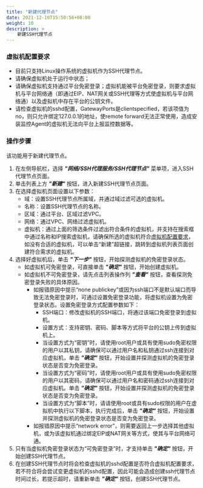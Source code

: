```yaml
---
title: "新建代理节点"
date: 2021-12-16T15:50:56+08:00
weight: 10
description: >
    新建SSH代理节点
---
```


### 虚拟机配置要求


- 目前只支持Linux操作系统的虚拟机作为SSH代理节点。
- 请确保虚拟机处于运行中状态；
- 请确保虚拟机支持通过平台免密登录；虚拟机能被平台免密登录，则要求虚拟机与平台网络通（即通过EIP、NAT网关或SSH代理等方式使虚拟机与平台网络通）以及虚拟机中存在平台的公钥文件。
- 请检查虚拟机的sshd配置，GatewayPorts是clientspecified，若该项值为no，则只允许绑定127.0.0.1的地址，使remote forward无法正常使用，造成安装监控Agent的虚拟机无法向平台上报监控数据等。

### 操作步骤

该功能用于新建代理节点。

1. 在左侧导航栏，选择 **_"网络/SSH代理服务/SSH代理节点"_** 菜单项，进入SSH代理节点页面。
2. 单击列表上方 **_"新建"_** 按钮，进入新建SSH代理节点页面。
2. 在选择虚拟机页面设置以下参数：
    - 域：设置SSH代理节点所属域，并通过域过滤可选的虚拟机。
    - 名称：设置SSH代理节点的名称。
    - 区域：通过平台、区域过滤VPC。
    - 网络：通过VPC、网络过滤虚拟机。
    - 虚拟机：通过上面的筛选条件过滤出符合条件的虚拟机，并支持在搜索框中通过名称和IP搜索虚拟机，请确保所选的虚拟机符合[虚拟机配置要求](#虚拟机配置要求)，如没有合适的虚拟机，可以单击“新建”超链接，跳转到虚拟机列表页面创建符合需求的虚拟机。
3. 选择好虚拟机后，单击 **_"下一步"_** 按钮，开始探测虚拟机的免密登录状态。
    - 如虚拟机可免密登录，可直接单击 **_"确定"_** 按钮，开始创建虚拟机。
    - 如虚拟机不可免密登录，请先点击列表操作列 **_"查看"_** 按钮，查看探测免密登录失败的具体原因。
        - 如报错原因中提示“none publickey”或因为ssh端口不是默认端口而导致无法免密登录时，可通过设置免密登录功能，将虚拟机设置为免密登录状态。设置免密登录方式配置参数如下：
            - SSH端口：修改虚拟机的SSH端口，将通过该端口免密登录到虚拟机。
            - 设置方式：支持密钥、密码、脚本等方式将平台的公钥上传到虚拟机上。
            - 当设置方式为“密钥”时，请使用root用户或具有使用sudo免密权限的用户以其私钥，请确保可以通过用户名和私钥通过ssh连接到对应虚拟机，单击 **_"确定"_** 按钮，开始设置并探测虚拟机的免密登录状态是否变为免密登录。
            - 当设置方式为“密码”时，请使用root用户或具有使用sudo免密权限的用户以其密码，请确保可以通过用户名和密码通过ssh连接到对应虚拟机。单击 **_"确定"_** 按钮，开始设置并探测虚拟机的免密登录状态是否变为免密登录。
            - 当设置方式为“脚本”时，请请使用root或具有sudo权限的用户在虚拟机中执行以下脚本，执行完成后，单击 **_"确定"_** 按钮，开始设置并探测虚拟机的免密登录状态是否变为免密登录。
        - 如报错原因中提示“network error”，则需要返回上一步选择其他虚拟机，或为该虚拟机通过绑定EIP或NAT网关等方式，使其与平台网络可通。
4. 只有当虚拟机免密登录状态为“可免密登录”时，才支持单击 **_"确定"_** 按钮，开始创建SSH代理节点。
5. 在创建SSH代理节点时将会检查虚拟机的sshd配置是否符合虚拟机配置要求，若不符合将会尝试变更虚拟机的sshd配置，因此可能会造成创建ssh代理节点时间过长，若提示超时，请重新单击 **_"确定"_** 按钮，创建SSH代理节点。